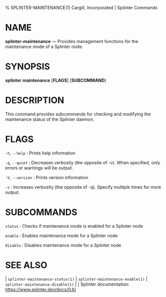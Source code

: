 % SPLINTER-MAINTENANCE(1) Cargill, Incorporated | Splinter Commands
<!--
  Copyright 2018-2020 Cargill Incorporated
  Licensed under Creative Commons Attribution 4.0 International License
  https://creativecommons.org/licenses/by/4.0/
-->

NAME
====

**splinter-maintenance** — Provides management functions for the maintenance
mode of a Splinter node.

SYNOPSIS
========

**splinter** **maintenance** \[**FLAGS**\] \[**SUBCOMMAND**\]

DESCRIPTION
===========

This command provides subcommands for checking and modifying the maintenance
status of the Splinter daemon.

FLAGS
=====

`-h`, `--help`
: Prints help information

`-q`, `--quiet`
: Decreases verbosity (the opposite of -v). When specified, only errors or
  warnings will be output.

`-V`, `--version`
: Prints version information

`-v`
: Increases verbosity (the opposite of -q). Specify multiple times for more
  output.

SUBCOMMANDS
===========

`status`
: Checks if maintenance mode is enabled for a Splinter node

`enable`
: Enables maintenance mode for a Splinter node

`disable`
: Disables maintenance mode for a Splinter node

SEE ALSO
========
| `splinter-maintenance-status(1)`
| `splinter-maintenance-enable(1)`
| `splinter-maintenance-disable(1)`
|
| Splinter documentation: https://www.splinter.dev/docs/0.6/
